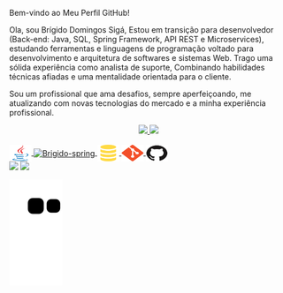 Bem-vindo ao Meu Perfil GitHub!

Ola, sou Brígido Domingos Sigá, Estou em transição para desenvolvedor (Back-end: Java, SQL, Spring Framework, API REST e Microservices), estudando ferramentas e linguagens de programação voltado para desenvolvimento e arquitetura de softwares e sistemas Web. Trago uma sólida experiência como analista de suporte, Combinando habilidades técnicas afiadas e uma mentalidade orientada para o cliente.

Sou um profissional que ama desafios, sempre aperfeiçoando, me atualizando com novas tecnologias do mercado e a minha experiência profissional.

<div align="center">
  <a href="https://github.com/BrigidoDsiga">
  <img height="180em" src="https://github-readme-stats.vercel.app/api?username=BrigidoDsiga&show_icons=true&theme=blue-green&include_all_commits=true&count_private=true"/>
  <img height="180em" src="https://github-readme-stats.vercel.app/api/top-langs/?username=BrigidoDsiga&layout=compact&langs_count=7&theme=chartreuse-dark"/>
</div>
 <div style="display: inline_block"><br>
  <img align="center" alt="Brigido-Java" height="30" width="40" src="https://raw.githubusercontent.com/devicons/devicon/master/icons/java/java-original.svg"> 
  <img align="center" alt="Brigido-spring" height="30" width="40" src="[https://raw.githubusercontent.com/devicons/devicon/master/icons/spring/spring-plain.svg](https://camo.githubusercontent.com/5a7b77c0981249012ec41a294d121d72fcd2c799540e723cfd8c6956bcac855a/68747470733a2f2f696d672e736869656c64732e696f2f62616467652f537072696e672d3644423333463f7374796c653d666c61742d737175617265266c6f676f3d6a5175657279266c6f676f436f6c6f723d7768697465)">
  <img align="center" alt="Brigido-Sql" height="30" width="40" src="https://raw.githubusercontent.com/devicons/devicon/master/icons/sql/sql-original.svg">
  <img align="center" alt="Brigido-Git" height="30" width="40" src="https://raw.githubusercontent.com/devicons/devicon/master/icons/git/git-original.svg">
  <img align="center" alt="Brigido-Github" height="30" width="40" src="https://raw.githubusercontent.com/devicons/devicon/master/icons/github/github-original.svg"> 
</div>
 
<div> 
   <a href = "mailto:brigidosiga@gmail.com"><img src="https://img.shields.io/badge/-Gmail-%23333?style=for-the-badge&logo=gmail&logoColor=white" target="_blank"></a>
  <a href="https://www.linkedin.com/in/br%C3%ADgido-siga-b70a1717a" target="_blank"><img src="https://img.shields.io/badge/-LinkedIn-%230077B5?style=for-the-badge&logo=linkedin&logoColor=white" target="_blank"></a> 
  
  ![Snake animation](https://github.com/rafaballerini/rafaballerini/blob/output/github-contribution-grid-snake.svg)
  
</div>

